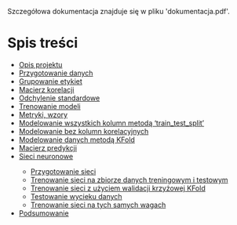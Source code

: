 Szczegółowa dokumentacja znajduje się w pliku 'dokumentacja.pdf'.

<!DOCTYPE html>

<h1>Spis treści</h1>
<ul>
    <li><a href="#opis-projektu">Opis projektu</a></li>
    <li><a href="#przygotowanie-danych">Przygotowanie danych</a></li>
    <li><a href="#grupowanie-etykiet">Grupowanie etykiet</a></li>
    <li><a href="#macierz-korelacji">Macierz korelacji</a></li>
    <li><a href="#odchylenie-standardowe">Odchylenie standardowe</a></li>
    <li><a href="#trenowanie-modeli">Trenowanie modeli</a></li>
    <li><a href="#metryki-wzory">Metryki, wzory</a></li>
    <li><a href="#modelowanie-wszystkich-kolumn-metoda-train_test_split">Modelowanie wszystkich kolumn metodą ‘train_test_split’</a></li>
    <li><a href="#modelowanie-bez-kolumn-korelacyjnych">Modelowanie bez kolumn korelacyjnych</a></li>
    <li><a href="#modelowanie-danych-metoda-kfold">Modelowanie danych metodą KFold</a></li>
    <li><a href="#macierz-predykcji">Macierz predykcji</a></li>
    <li><a href="#sieci-neuronowe">Sieci neuronowe</a></li>
    <ul>
        <li><a href="#przygotowanie-sieci">Przygotowanie sieci</a></li>
        <li><a href="#trenowanie-sieci-na-zbiorze-danych-treningowym-i-testowym">Trenowanie sieci na zbiorze danych treningowym i testowym</a></li>
        <li><a href="#trenowanie-sieci-z-uzyciem-walidacji-krzyzowej-kfold">Trenowanie sieci z użyciem walidacji krzyżowej KFold</a></li>
        <li><a href="#testowanie-wycieku-danych">Testowanie wycieku danych</a></li>
        <li><a href="#trenowanie-sieci-na-tych-samych-wagach">Trenowanie sieci na tych samych wagach</a></li>
    </ul>
    <li><a href="#podsumowanie">Podsumowanie</a></li>
</ul>
